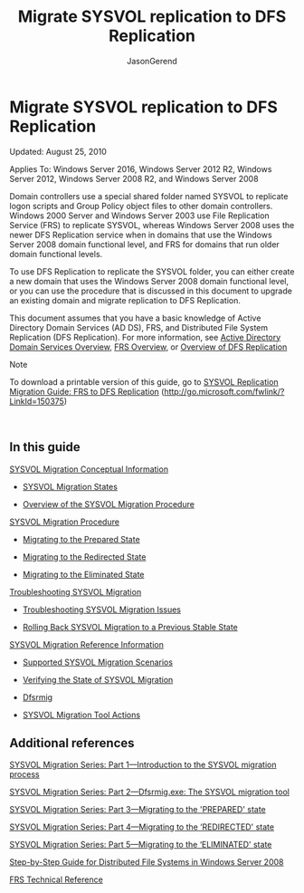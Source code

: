 ﻿---
title: 'Migrate SYSVOL replication to DFS Replication'
ms.date: 07/02/2012
ms.prod: windows-server-threshold
ms.technology: storage
author: JasonGerend
manager: elizapo
ms.author: jgerend
---

# Migrate SYSVOL replication to DFS Replication


Updated: August 25, 2010

Applies To: Windows Server 2016, Windows Server 2012 R2, Windows Server 2012, Windows Server 2008 R2, and Windows Server 2008

Domain controllers use a special shared folder named SYSVOL to replicate logon scripts and Group Policy object files to other domain controllers. Windows 2000 Server and Windows Server 2003 use File Replication Service (FRS) to replicate SYSVOL, whereas Windows Server 2008 uses the newer DFS Replication service when in domains that use the Windows Server 2008 domain functional level, and FRS for domains that run older domain functional levels.

To use DFS Replication to replicate the SYSVOL folder, you can either create a new domain that uses the Windows Server 2008 domain functional level, or you can use the procedure that is discussed in this document to upgrade an existing domain and migrate replication to DFS Replication.

This document assumes that you have a basic knowledge of Active Directory Domain Services (AD DS), FRS, and Distributed File System Replication (DFS Replication). For more information, see [Active Directory Domain Services Overview](http://go.microsoft.com/fwlink/?linkid=147787), [FRS Overview](http://go.microsoft.com/fwlink/?linkid=121763), or [Overview of DFS Replication](http://go.microsoft.com/fwlink/?linkid=121762)


> [!NOTE]
> To download a printable version of this guide, go to <a href="http://go.microsoft.com/fwlink/?linkid=150375">SYSVOL Replication Migration Guide: FRS to DFS Replication</a> (http://go.microsoft.com/fwlink/?LinkId=150375) 
<br>


## In this guide

[SYSVOL Migration Conceptual Information](https://docs.microsoft.com/previous-versions/windows/it-pro/windows-server-2008-R2-and-2008/dd640170(v=ws.10))

  - [SYSVOL Migration States](https://docs.microsoft.com/previous-versions/windows/it-pro/windows-server-2008-R2-and-2008/dd641052(v=ws.10))  
      
  - [Overview of the SYSVOL Migration Procedure](https://docs.microsoft.com/previous-versions/windows/it-pro/windows-server-2008-R2-and-2008/dd639809(v=ws.10))  
      

[SYSVOL Migration Procedure](https://docs.microsoft.com/previous-versions/windows/it-pro/windows-server-2008-R2-and-2008/dd639860(v=ws.10))

  - [Migrating to the Prepared State](https://docs.microsoft.com/previous-versions/windows/it-pro/windows-server-2008-R2-and-2008/dd641193(v=ws.10))  
      
  - [Migrating to the Redirected State](https://docs.microsoft.com/previous-versions/windows/it-pro/windows-server-2008-R2-and-2008/dd641340(v=ws.10))  
      
  - [Migrating to the Eliminated State](https://docs.microsoft.com/previous-versions/windows/it-pro/windows-server-2008-R2-and-2008/dd640254(v=ws.10))  
      

[Troubleshooting SYSVOL Migration](https://docs.microsoft.com/previous-versions/windows/it-pro/windows-server-2008-R2-and-2008/dd640395(v=ws.10))

  - [Troubleshooting SYSVOL Migration Issues](https://docs.microsoft.com/previous-versions/windows/it-pro/windows-server-2008-R2-and-2008/dd639976(v=ws.10))  
      
  - [Rolling Back SYSVOL Migration to a Previous Stable State](https://docs.microsoft.com/previous-versions/windows/it-pro/windows-server-2008-R2-and-2008/dd640509(v=ws.10))  
      

[SYSVOL Migration Reference Information](https://docs.microsoft.com/previous-versions/windows/it-pro/windows-server-2008-R2-and-2008/dd640293(v=ws.10))

  - [Supported SYSVOL Migration Scenarios](https://docs.microsoft.com/previous-versions/windows/it-pro/windows-server-2008-R2-and-2008/dd639854(v=ws.10))  
      
  - [Verifying the State of SYSVOL Migration](https://docs.microsoft.com/previous-versions/windows/it-pro/windows-server-2008-R2-and-2008/dd639789(v=ws.10))  
      
  - [Dfsrmig](https://docs.microsoft.com/previous-versions/windows/it-pro/windows-server-2008-R2-and-2008/dd641227(v=ws.10))  
      
  - [SYSVOL Migration Tool Actions](https://docs.microsoft.com/previous-versions/windows/it-pro/windows-server-2008-R2-and-2008/dd639712(v=ws.10))  
      

## Additional references

[SYSVOL Migration Series: Part 1—Introduction to the SYSVOL migration process](http://go.microsoft.com/fwlink/?linkid=121756)

[SYSVOL Migration Series: Part 2—Dfsrmig.exe: The SYSVOL migration tool](http://go.microsoft.com/fwlink/?linkid=121757)

[SYSVOL Migration Series: Part 3—Migrating to the 'PREPARED' state](http://go.microsoft.com/fwlink/?linkid=121758)

[SYSVOL Migration Series: Part 4—Migrating to the ‘REDIRECTED' state](http://go.microsoft.com/fwlink/?linkid=121759)

[SYSVOL Migration Series: Part 5—Migrating to the ‘ELIMINATED' state](http://go.microsoft.com/fwlink/?linkid=121760)

[Step-by-Step Guide for Distributed File Systems in Windows Server 2008](http://go.microsoft.com/fwlink/?linkid=85231)

[FRS Technical Reference](http://go.microsoft.com/fwlink/?linkid=121764)

